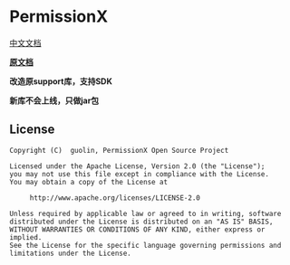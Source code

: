 # PermissionX

[中文文档](https://guolin.blog.csdn.net/article/details/106181780)

**[原文档](README_MASTER.md)**

**改造原support库，支持SDK**

**新库不会上线，只做jar包**

## License

```
Copyright (C)  guolin, PermissionX Open Source Project

Licensed under the Apache License, Version 2.0 (the "License");
you may not use this file except in compliance with the License.
You may obtain a copy of the License at

     http://www.apache.org/licenses/LICENSE-2.0

Unless required by applicable law or agreed to in writing, software
distributed under the License is distributed on an "AS IS" BASIS,
WITHOUT WARRANTIES OR CONDITIONS OF ANY KIND, either express or implied.
See the License for the specific language governing permissions and
limitations under the License.
```
